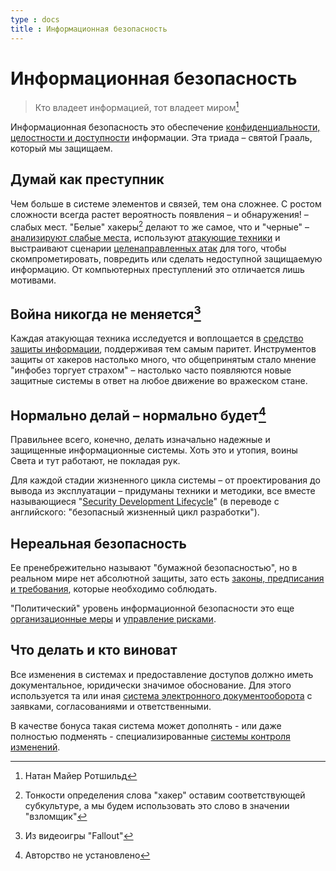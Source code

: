 ```yaml
---
type : docs
title : Информационная безопасность
---
```

# Информационная безопасность

> Кто владеет информацией, тот владеет миром[^1] 

Информационная безопасность это обеспечение [конфиденциальности, целостности и доступности](CIA) информации. Эта триада – святой Грааль, который мы защищаем.

## Думай как преступник

Чем больше в системе элементов и связей, тем она сложнее. С ростом сложности всегда растет вероятность появления – и обнаружения! – слабых мест. "Белые" хакеры[^2] делают то же самое, что и "черные" – [анализируют слабые места](code_audit), используют [атакующие техники](attack_methods) и выстраивают сценарии [целенаправленных атак](APT) для того, чтобы скомпрометировать, повредить или сделать недоступной защищаемую информацию. От компьютерных преступлений это отличается лишь мотивами.

## Война никогда не меняется[^3]

Каждая атакующая техника исследуется и воплощается в [средство защиты информации](tools), поддерживая тем самым паритет. Инструментов защиты от хакеров настолько много, что общепринятым стало мнение "инфобез торгует страхом" – настолько часто появляются новые защитные системы в ответ на любое движение во вражеском стане.

## Нормально делай – нормально будет[^4]

Правильнее всего, конечно, делать изначально надежные и защищенные информационные системы. Хоть это и утопия, воины Света и тут работают, не покладая рук. 

Для каждой стадии жизненного цикла системы – от проектирования до вывода из эксплуатации – придуманы техники и методики, все вместе называющиеся "[Security Development Lifecycle](SDL)" (в переводе с английского: "безопасный жизненный цикл разработки").

## Нереальная безопасность

Ее пренебрежительно называют "бумажной безопасностью", но в реальном мире нет абсолютной защиты, зато есть [законы, предписания и требования](/infosecurity/documentary), которые необходимо соблюдать. 

"Политический" уровень информационной безопасности это еще [организационные меры](organization) и [управление рисками](risk_man). 

## Что делать и кто виноват

Все изменения в системах и предоставление доступов должно иметь документальное, юридически значимое обоснование. Для этого используется та или иная [система электронного документооборота](edo) с заявками, согласованиями и ответственными. 

В качестве бонуса такая система может дополнять - или даже полностью подменять - специализированные [системы контроля изменений](VCS).

[^1]: Натан Майер Ротшильд
[^2]: Тонкости определения слова "хакер" оставим соответствующей субкультуре, а мы будем использовать это слово в значении "взломщик"
[^3]: Из видеоигры "Fallout"
[^4]: Авторство не установлено
[^4]: Народное творчество
